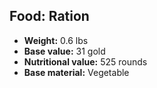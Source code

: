 ## Food: Ration

- **Weight:** 0.6 lbs
- **Base value:** 31 gold
- **Nutritional value:** 525 rounds
- **Base material:** Vegetable

